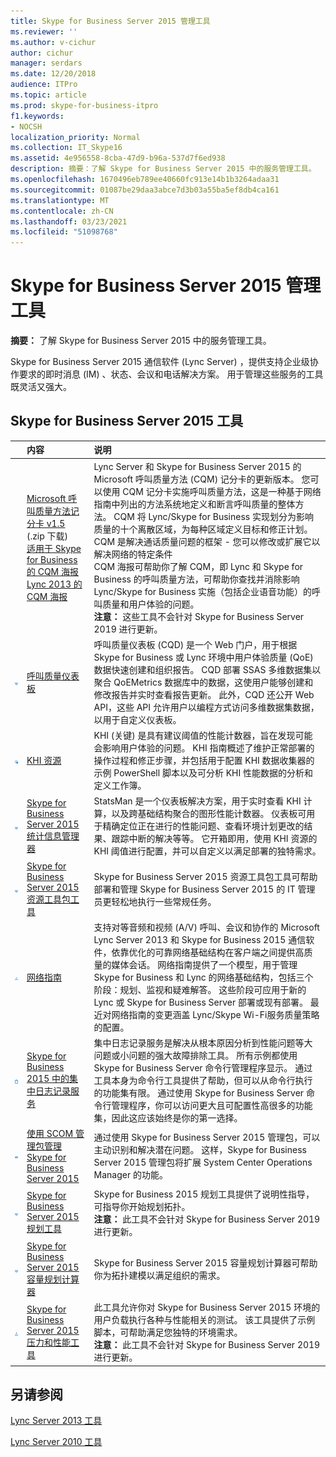 ```yaml
---
title: Skype for Business Server 2015 管理工具
ms.reviewer: ''
ms.author: v-cichur
author: cichur
manager: serdars
ms.date: 12/20/2018
audience: ITPro
ms.topic: article
ms.prod: skype-for-business-itpro
f1.keywords:
- NOCSH
localization_priority: Normal
ms.collection: IT_Skype16
ms.assetid: 4e956558-8cba-47d9-b96a-537d7f6ed938
description: 摘要：了解 Skype for Business Server 2015 中的服务管理工具。
ms.openlocfilehash: 1670496eb789ee40660fc913e14b1b3264adaa31
ms.sourcegitcommit: 01087be29daa3abce7d3b03a55ba5ef8db4ca161
ms.translationtype: MT
ms.contentlocale: zh-CN
ms.lasthandoff: 03/23/2021
ms.locfileid: "51098768"
---
```

# <a name="skype-for-business-server-2015-management-tools"></a>Skype for Business Server 2015 管理工具
 
**摘要：** 了解 Skype for Business Server 2015 中的服务管理工具。
  
Skype for Business Server 2015 通信软件 (Lync Server) ，提供支持企业级协作要求的即时消息 (IM) 、状态、会议和电话解决方案。 用于管理这些服务的工具既灵活又强大。 
  
## <a name="skype-for-business-server-2015-tools"></a>Skype for Business Server 2015 工具

||**内容**|**说明**|
|:-----|:-----|:-----|
||[Microsoft 呼叫质量方法记分卡 v1.5](https://go.microsoft.com/fwlink/p/?LinkId=615208) (.zip 下载)  <br/> [适用于 Skype for Business 的 CQM 海报](https://go.microsoft.com/fwlink/p/?LinkID=617898) <br/> [Lync 2013 的 CQM 海报](https://go.microsoft.com/fwlink/p/?LinkId=391841) <br/> |Lync Server 和 Skype for Business Server 2015 的 Microsoft 呼叫质量方法 (CQM) 记分卡的更新版本。 您可以使用 CQM 记分卡实施呼叫质量方法，这是一种基于网络指南中列出的方法系统地定义和断言呼叫质量的整体方法。 CQM 将 Lync/Skype for Business 实现划分为影响质量的十个离散区域，为每种区域定义目标和修正计划。 CQM 是解决通话质量问题的框架 - 您可以修改或扩展它以解决网络的特定条件  <br/> CQM 海报可帮助你了解 CQM，即 Lync 和 Skype for Business 的呼叫质量方法，可帮助你查找并消除影响 Lync/Skype for Business 实施（包括企业语音功能）的呼叫质量和用户体验的问题。  <br/>**注意：** 这些工具不会针对 Skype for Business Server 2019 进行更新。 |
|![仪表板图标](../media/144fef0b-3ff0-4298-8b03-978bda9e923b.png)|[呼叫质量仪表板](./call-quality-dashboard/call-quality-dashboard.md) <br/> |呼叫质量仪表板 (CQD) 是一个 Web 门户，用于根据 Skype for Business 或 Lync 环境中用户体验质量 (QoE) 数据快速创建和组织报告。 CQD 部署 SSAS 多维数据集以聚合 QoEMetrics 数据库中的数据，这使用户能够创建和修改报告并实时查看报告更新。 此外，CQD 还公开 Web API，这些 API 允许用户以编程方式访问多维数据集数据，以用于自定义仪表板。  <br/> |
|![KHI 图标](../media/8759b767-b689-4a95-94a5-5b27c5688688.png)|[KHI 资源](https://go.microsoft.com/fwlink/p/?LinkId=534843) <br/> |KHI (关键) 是具有建议阈值的性能计数器，旨在发现可能会影响用户体验的问题。 KHI 指南概述了维护正常部署的操作过程和修正步骤，并包括用于配置 KHI 数据收集器的示例 PowerShell 脚本以及可分析 KHI 性能数据的分析和定义工作簿。  <br/> |
|![仪表板图标](../media/144fef0b-3ff0-4298-8b03-978bda9e923b.png)|[Skype for Business Server 2015 统计信息管理器](statistics-manager/statistics-manager.md) <br/> |StatsMan 是一个仪表板解决方案，用于实时查看 KHI 计算，以及跨基础结构聚合的图形性能计数器。 仪表板可用于精确定位正在进行的性能问题、查看环境计划更改的结果、跟踪中断的解决等等。 它开箱即用，使用 KHI 资源的 KHI 阈值进行配置，并可以自定义以满足部署的独特需求。  <br/> |
|![仪表板图标](../media/144fef0b-3ff0-4298-8b03-978bda9e923b.png)|[Skype for Business Server 2015 资源工具包工具](https://www.microsoft.com/download/details.aspx?id=52631) <br/> |Skype for Business Server 2015 资源工具包工具可帮助部署和管理 Skype for Business Server 2015 的 IT 管理员更轻松地执行一些常规任务。  <br/> |
|![网络图标](../media/c74d45da-b10f-43c9-aa80-b1935f45c3ee.png)|[网络指南](https://go.microsoft.com/fwlink/p/?LinkID=390677) <br/> |支持对等音频和视频 (A/V) 呼叫、会议和协作的 Microsoft Lync Server 2013 和 Skype for Business 2015 通信软件，依靠优化的可靠网络基础结构在客户端之间提供高质量的媒体会话。 网络指南提供了一个模型，用于管理 Skype for Business 和 Lync 的网络基础结构，包括三个阶段：规划、监视和疑难解答。 这些阶段可应用于新的 Lync 或 Skype for Business Server 部署或现有部署。 最近对网络指南的变更涵盖 Lync/Skype Wi-Fi服务质量策略的配置。  <br/> |
|![剪贴板图标](../media/2e0c9c21-cd2a-4db5-8cb7-d2c0b1b159b7.png)|[Skype for Business 2015 中的集中日志记录服务](centralized-logging-service/centralized-logging-service.md) <br/> |集中日志记录服务是解决从根本原因分析到性能问题等大问题或小问题的强大故障排除工具。 所有示例都使用 Skype for Business Server 命令行管理程序显示。 通过工具本身为命令行工具提供了帮助，但可以从命令行执行的功能集有限。 通过使用 Skype for Business Server 命令行管理程序，你可以访问更大且可配置性高很多的功能集，因此这应该始终是你的第一选择。  <br/> |
|![SCOM 图标](../media/3a7601cb-dd2f-4606-8a3b-07c7abdc091a.png)|[使用 SCOM 管理包管理 Skype for Business Server 2015](use-scom-management-pack/use-scom-management-pack.md) <br/> |通过使用 Skype for Business Server 2015 管理包，可以主动识别和解决潜在问题。 这样，Skype for Business Server 2015 管理包将扩展 System Center Operations Manager 的功能。  <br/> |
|![仪表板图标](../media/144fef0b-3ff0-4298-8b03-978bda9e923b.png)|[Skype for Business Server 2015 规划工具](planning-tool/planning-tool.md) <br/> |Skype for Business 2015 规划工具提供了说明性指导，可指导你开始规划拓扑。  <br/> **注意：** 此工具不会针对 Skype for Business Server 2019 进行更新。 |
|![仪表板图标](../media/144fef0b-3ff0-4298-8b03-978bda9e923b.png)|[Skype for Business Server 2015 容量规划计算器](capacity-planning-calculator.md) <br/> |Skype for Business Server 2015 容量规划计算器可帮助你为拓扑建模以满足组织的需求。  <br/> |
|![网络图标](../media/c74d45da-b10f-43c9-aa80-b1935f45c3ee.png)|[Skype for Business Server 2015 压力和性能工具](stress-and-performance-tool/stress-and-performance-tool.md) <br/> |此工具允许你对 Skype for Business Server 2015 环境的用户负载执行各种与性能相关的测试。 该工具提供了示例脚本，可帮助满足您独特的环境需求。  <br/>**注意：** 此工具不会针对 Skype for Business Server 2019 进行更新。 |
   
## <a name="see-also"></a>另请参阅

[Lync Server 2013 工具](/previous-versions/office/lync-server-2013/lync-server-2013-tools)
  
[Lync Server 2010 工具](/previous-versions/office/lync-server-2010-tools/dn145002(v=ocs.14))